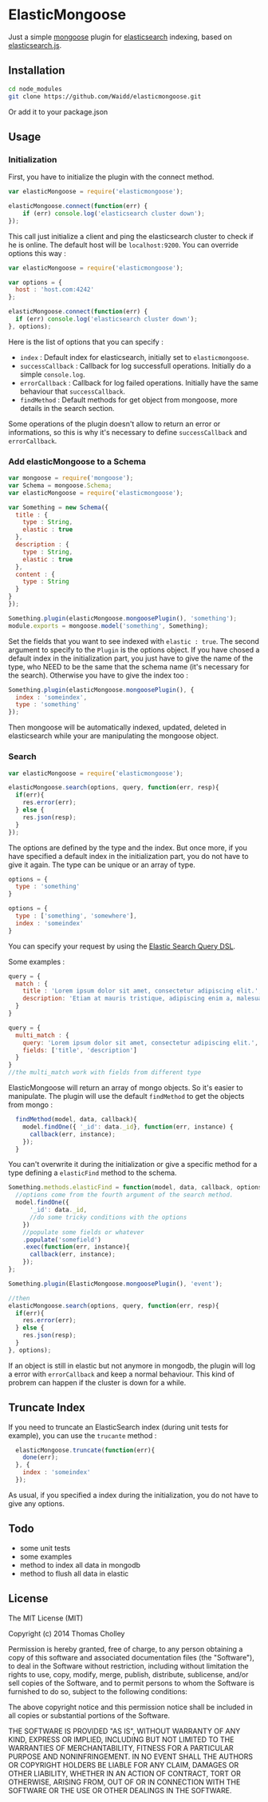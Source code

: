 # ElasticMongoose

Just a simple [mongoose](http://mongoosejs.com/) plugin for [elasticsearch](http://www.elasticsearch.org/) indexing, based on [elasticsearch.js](http://www.elasticsearch.org/guide/en/elasticsearch/client/javascript-api/current/index.html).

## Installation

```bash
cd node_modules
git clone https://github.com/Waidd/elasticmongoose.git
```

Or add it to your package.json

## Usage

### Initialization

First, you have to initialize the plugin with the connect method.

```javascript
var elasticMongoose = require('elasticmongoose');

elasticMongoose.connect(function(err) {
	if (err) console.log('elasticsearch cluster down');
});
```

This call just initialize a client and ping the elasticsearch cluster to check if he is online. The default host will be `localhost:9200`. You can override options this way :

```javascript
var elasticMongoose = require('elasticmongoose');

var options = {
  host : 'host.com:4242'
};

elasticMongoose.connect(function(err) {
  if (err) console.log('elasticsearch cluster down');
}, options);
```

Here is the list of options that you can specify :
* `index` : Default index for elasticsearch, initially set to `elasticmongoose`.
* `successCallback` : Callback for log successfull operations. Initially do a simple `console.log`.
* `errorCallback` : Callback for log failed operations. Initially have the same behaviour that `successCallback`.
* `findMethod` : Default methods for get object from mongoose, more details in the search section.

Some operations of the plugin doesn't allow to return an error or informations, so this is why it's necessary to define `successCallback` and `errorCallback`. 

### Add elasticMongoose to a Schema

```javascript
var mongoose = require('mongoose');
var Schema = mongoose.Schema;
var elasticMongoose = require('elasticmongoose');

var Something = new Schema({
  title : {
    type : String,
    elastic : true
  },
  description : {
    type : String,
    elastic : true
  },
  content : {
    type : String
  }
}
});

Something.plugin(elasticMongoose.mongoosePlugin(), 'something');
module.exports = mongoose.model('something', Something);
```

Set the fields that you want to see indexed with `elastic : true`.
The second argument to specify to the `Plugin` is the options object.
If you have chosed a default index in the initialization part, you just have to give the name of the type, who NEED to be the same that the schema name (it's necessary for the search). Otherwise you have to give the index too :

```javascript
Something.plugin(elasticMongoose.mongoosePlugin(), {
  index : 'someindex',
  type : 'something'
});
```
Then mongoose will be automatically indexed, updated, deleted in elasticsearch while your are manipulating the mongoose object.

### Search

```javascript
var elasticMongoose = require('elasticmongoose');

elasticMongoose.search(options, query, function(err, resp){
  if(err){
    res.error(err);
  } else {
    res.json(resp);
  }
});
```

The options are defined by the type and the index. But once more, if you have specified a default index in the initialization part, you do not have to give it again. The type can be unique or an array of type.

```javascript
options = {
  type : 'something'
}
```
```javascript
options = {
  type : ['something', 'somewhere'],
  index : 'someindex'
}
```

You can specify your request by using the [Elastic Search Query DSL](http://www.elasticsearch.org/guide/en/elasticsearch/reference/current/query-dsl-queries.html).

Some examples :

```javascript
query = {
  match : {
    title : 'Lorem ipsum dolor sit amet, consectetur adipiscing elit.',
    description: 'Etiam at mauris tristique, adipiscing enim a, malesuada nisi.'
  }
}
```
```javascript
query = {
  multi_match : {
    query: 'Lorem ipsum dolor sit amet, consectetur adipiscing elit.',
    fields: ['title', 'description']
  }
}
//the multi_match work with fields from different type
```

ElasticMongoose will return an array of mongo objects. So it's easier to manipulate. The plugin will use the default `findMethod` to get the objects from mongo : 

```javascript
  findMethod(model, data, callback){
    model.findOne({ '_id': data._id}, function(err, instance) {
      callback(err, instance);
    });
  }
```

You can't overwrite it during the initialization or give a specific method for a type defining a `elasticFind` method to the schema. 

```javascript
Something.methods.elasticFind = function(model, data, callback, options){
  //options come from the fourth argument of the search method.
  model.findOne({
      '_id': data._id,
      //do some tricky conditions with the options
    })
    //populate some fields or whatever
    .populate('somefield')
    .exec(function(err, instance){
      callback(err, instance);
    });
};

Something.plugin(ElasticMongoose.mongoosePlugin(), 'event');

//then
elasticMongoose.search(options, query, function(err, resp){
  if(err){
    res.error(err);
  } else {
    res.json(resp);
  }
}, options);
```
If an object is still in elastic but not anymore in mongodb, the plugin will log a error with `errorCallback` and keep a normal behaviour. This kind of probrem can happen if the cluster is down for a while.

## Truncate Index

If you need to truncate an ElasticSearch index (during unit tests for example), you can use the `trucante` method :

```javascript
  elasticMongoose.truncate(function(err){
    done(err);
  }, {
    index : 'someindex'
  });
```

As usual, if you specified a index during the initialization, you do not have to give any options.

## Todo

* some unit tests
* some examples
* method to index all data in mongodb
* method to flush all data in elastic

## License

The MIT License (MIT)

Copyright (c) 2014 Thomas Cholley

Permission is hereby granted, free of charge, to any person obtaining a copy
of this software and associated documentation files (the "Software"), to deal
in the Software without restriction, including without limitation the rights
to use, copy, modify, merge, publish, distribute, sublicense, and/or sell
copies of the Software, and to permit persons to whom the Software is
furnished to do so, subject to the following conditions:

The above copyright notice and this permission notice shall be included in all
copies or substantial portions of the Software.

THE SOFTWARE IS PROVIDED "AS IS", WITHOUT WARRANTY OF ANY KIND, EXPRESS OR
IMPLIED, INCLUDING BUT NOT LIMITED TO THE WARRANTIES OF MERCHANTABILITY,
FITNESS FOR A PARTICULAR PURPOSE AND NONINFRINGEMENT. IN NO EVENT SHALL THE
AUTHORS OR COPYRIGHT HOLDERS BE LIABLE FOR ANY CLAIM, DAMAGES OR OTHER
LIABILITY, WHETHER IN AN ACTION OF CONTRACT, TORT OR OTHERWISE, ARISING FROM,
OUT OF OR IN CONNECTION WITH THE SOFTWARE OR THE USE OR OTHER DEALINGS IN THE
SOFTWARE.